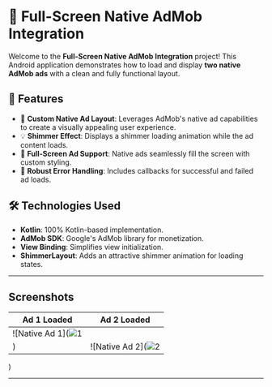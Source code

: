# 🎉 Full-Screen Native AdMob Integration

Welcome to the **Full-Screen Native AdMob Integration** project! This Android application demonstrates how to load and display **two native AdMob ads** with a clean and fully functional layout.

## 🚀 Features
- 🎨 **Custom Native Ad Layout**: Leverages AdMob's native ad capabilities to create a visually appealing user experience.
- 💡 **Shimmer Effect**: Displays a shimmer loading animation while the ad content loads.
- 📱 **Full-Screen Ad Support**: Native ads seamlessly fill the screen with custom styling.
- 🔧 **Robust Error Handling**: Includes callbacks for successful and failed ad loads.

## 🛠️ Technologies Used
- **Kotlin**: 100% Kotlin-based implementation.
- **AdMob SDK**: Google's AdMob library for monetization.
- **View Binding**: Simplifies view initialization.
- **ShimmerLayout**: Adds an attractive shimmer animation for loading states.

---

## Screenshots

| **Ad 1 Loaded**                                  | **Ad 2 Loaded**                                  |
|--------------------------------------------------|--------------------------------------------------|
| ![Native Ad 1](![1](https://github.com/user-attachments/assets/2ca33bcd-4e60-4428-b985-1b3f66850052)
) | ![Native Ad 2](![2](https://github.com/user-attachments/assets/a83e4d6c-ed81-4060-ab26-8ce05689b84b)
) 

---


